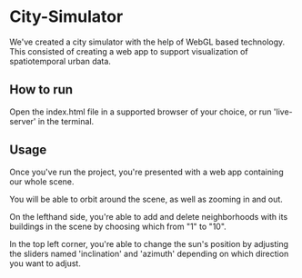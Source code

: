 # City-Simulator
We've created a city simulator with the help of WebGL based technology.
This consisted of creating a web app to support visualization of spatiotemporal urban data.

## How to run

Open the index.html file in a supported browser of your choice,
or run 'live-server' in the terminal.

## Usage
Once you've run the project, you're presented with a web app containing our whole scene.

You will be able to orbit around the scene, as well as zooming in and out.

On the lefthand side, you're able to add and delete neighborhoods with its buildings
in the scene by choosing which from "1" to "10".

In the top left corner, you're able to change the sun's position by adjusting the sliders
named 'inclination' and 'azimuth' depending on which direction you want to adjust.